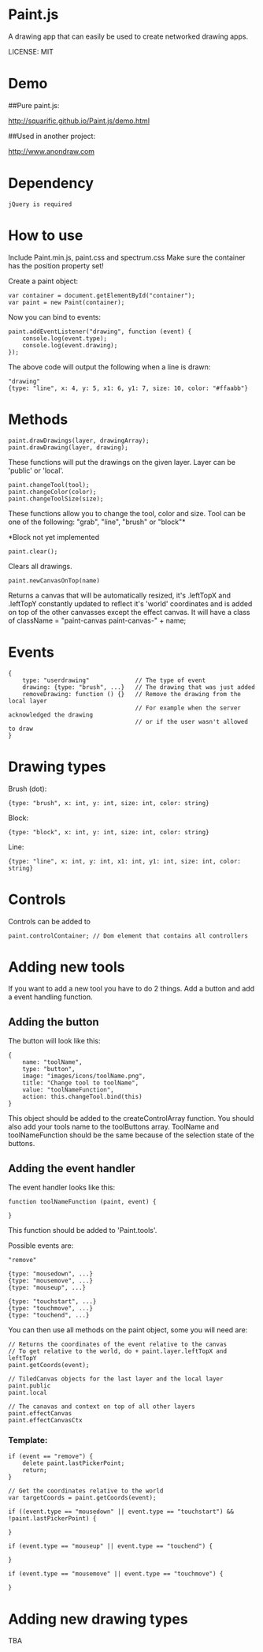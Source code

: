 Paint.js
========

A drawing app that can easily be used to create networked drawing apps.

LICENSE: MIT

Demo
====

##Pure paint.js:

http://squarific.github.io/Paint.js/demo.html

##Used in another project:

http://www.anondraw.com

Dependency
==========

	jQuery is required

How to use
==========

Include Paint.min.js, paint.css and spectrum.css
Make sure the container has the position property set!

Create a paint object:

    var container = document.getElementById("container");
    var paint = new Paint(container);

Now you can bind to events:

	paint.addEventListener("drawing", function (event) {
		console.log(event.type);
		console.log(event.drawing);
	});

The above code will output the following when a line is drawn:

	"drawing"
	{type: "line", x: 4, y: 5, x1: 6, y1: 7, size: 10, color: "#ffaabb"}

Methods
=======

	paint.drawDrawings(layer, drawingArray);
	paint.drawDrawing(layer, drawing);

These functions will put the drawings on the given layer. Layer can be 'public' or 'local'.

	paint.changeTool(tool);
	paint.changeColor(color);
	paint.changeToolSize(size);

These functions allow you to change the tool, color and size.
Tool can be one of the following: "grab", "line", "brush" or "block"*

*Block not yet implemented

	paint.clear();

Clears all drawings.

	paint.newCanvasOnTop(name)

Returns a canvas that will be automatically resized, it's .leftTopX and .leftTopY constantly updated to reflect it's 'world' coordinates and is added on top of the other canvasses except the effect canvas. It will have a class of className = "paint-canvas paint-canvas-" + name;

Events
======

	{
		type: "userdrawing"             // The type of event
		drawing: {type: "brush", ...}   // The drawing that was just added
		removeDrawing: function () {}   // Remove the drawing from the local layer
		                                // For example when the server acknowledged the drawing
		                                // or if the user wasn't allowed to draw
	}

Drawing types
=============

Brush (dot):

	{type: "brush", x: int, y: int, size: int, color: string}

Block:

	{type: "block", x: int, y: int, size: int, color: string}

Line:
	
	{type: "line", x: int, y: int, x1: int, y1: int, size: int, color: string}

Controls
========

Controls can be added to

    paint.controlContainer; // Dom element that contains all controllers

Adding new tools
================

If you want to add a new tool you have to do 2 things. Add a button and add a event handling function.

## Adding the button ##

The button will look like this:

    {
    	name: "toolName",
    	type: "button",
    	image: "images/icons/toolName.png",
    	title: "Change tool to toolName",
    	value: "toolNameFunction",
    	action: this.changeTool.bind(this)
    }

This object should be added to the createControlArray function.
You should also add your tools name to the toolButtons array.
ToolName and toolNameFunction should be the same because of the selection state of the buttons.

## Adding the event handler ##

The event handler looks like this:

    function toolNameFunction (paint, event) {

    }

This function should be added to 'Paint.tools'.

Possible events are: 

	"remove"
	
	{type: "mousedown", ...}
	{type: "mousemove", ...}
	{type: "mouseup", ...}

	{type: "touchstart", ...}
	{type: "touchmove", ...}
	{type: "touchend", ...}

You can then use all methods on the paint object, some you will need are: 

    // Returns the coordinates of the event relative to the canvas
    // To get relative to the world, do + paint.layer.leftTopX and leftTopY
    paint.getCoords(event);

    // TiledCanvas objects for the last layer and the local layer
    paint.public
    paint.local

    // The canavas and context on top of all other layers
    paint.effectCanvas
    paint.effectCanvasCtx

### Template: ###

	if (event == "remove") {
		delete paint.lastPickerPoint;
		return;
	}

	// Get the coordinates relative to the world
	var targetCoords = paint.getCoords(event);

	if ((event.type == "mousedown" || event.type == "touchstart") && !paint.lastPickerPoint) {
		
	}

	if (event.type == "mouseup" || event.type == "touchend") {
		
	}

	if (event.type == "mousemove" || event.type == "touchmove") {
		
	}

Adding new drawing types
========================

TBA